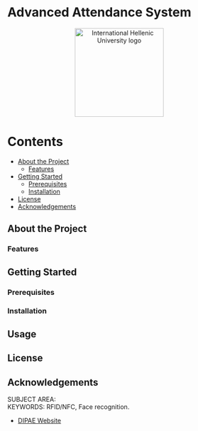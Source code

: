 # Advanced Attendance System
<div align="center">
    <img src="https://www.ihu.edu.gr/images/logos/IHU_logo_blue_en.jpg" alt="International Hellenic University logo" width="auto", height="200">
</div>

<!-- Contents -->
# Contents

- [About the Project](#about-the-project)
  * [Features](#features)
- [Getting Started](#getting-started)
  * [Prerequisites](#prerequisites)
  * [Installation](#installation)
  <!--* [Run locally](#run-logally)-->
- [License](#license)
- [Acknowledgements](#acknowledgements)

<!-- About the Project -->
## About the Project

<div align="center"> 
  
</div>

<!-- Features -->
### Features

<!-- Getting Started -->
## Getting Started

<!-- Prerequisites -->
### Prerequisites

<!-- Installation -->
### Installation

<!-- Run Locally
### Run Locally
-->
<!-- Usage -->
## Usage

<!-- License -->
## License

<!-- Acknowledgments-->
## Acknowledgements
SUBJECT AREA:  
KEYWORDS: RFID/NFC, Face recognition.

 - [DIPAE Website](https://www.cs.ihu.gr/index.xhtml;jsessionid=Jy-71XCR7OeMGBi-uXAygMK5mHmdBjHdvOYKjV-1.javaee2?language=en)
 